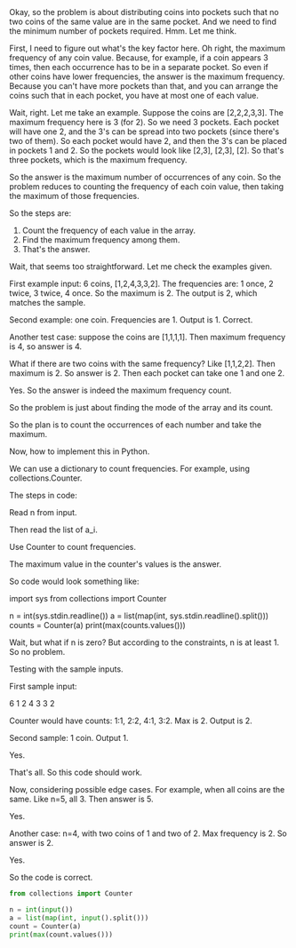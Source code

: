 <think>
Okay, so the problem is about distributing coins into pockets such that no two coins of the same value are in the same pocket. And we need to find the minimum number of pockets required. Hmm. Let me think.

First, I need to figure out what's the key factor here. Oh right, the maximum frequency of any coin value. Because, for example, if a coin appears 3 times, then each occurrence has to be in a separate pocket. So even if other coins have lower frequencies, the answer is the maximum frequency. Because you can't have more pockets than that, and you can arrange the coins such that in each pocket, you have at most one of each value.

Wait, right. Let me take an example. Suppose the coins are [2,2,2,3,3]. The maximum frequency here is 3 (for 2). So we need 3 pockets. Each pocket will have one 2, and the 3's can be spread into two pockets (since there's two of them). So each pocket would have 2, and then the 3's can be placed in pockets 1 and 2. So the pockets would look like [2,3], [2,3], [2]. So that's three pockets, which is the maximum frequency.

So the answer is the maximum number of occurrences of any coin. So the problem reduces to counting the frequency of each coin value, then taking the maximum of those frequencies.

So the steps are:

1. Count the frequency of each value in the array.
2. Find the maximum frequency among them.
3. That's the answer.

Wait, that seems too straightforward. Let me check the examples given.

First example input: 6 coins, [1,2,4,3,3,2]. The frequencies are: 1 once, 2 twice, 3 twice, 4 once. So the maximum is 2. The output is 2, which matches the sample.

Second example: one coin. Frequencies are 1. Output is 1. Correct.

Another test case: suppose the coins are [1,1,1,1]. Then maximum frequency is 4, so answer is 4.

What if there are two coins with the same frequency? Like [1,1,2,2]. Then maximum is 2. So answer is 2. Then each pocket can take one 1 and one 2.

Yes. So the answer is indeed the maximum frequency count.

So the problem is just about finding the mode of the array and its count.

So the plan is to count the occurrences of each number and take the maximum.

Now, how to implement this in Python.

We can use a dictionary to count frequencies. For example, using collections.Counter.

The steps in code:

Read n from input.

Then read the list of a_i.

Use Counter to count frequencies.

The maximum value in the counter's values is the answer.

So code would look something like:

import sys
from collections import Counter

n = int(sys.stdin.readline())
a = list(map(int, sys.stdin.readline().split()))
counts = Counter(a)
print(max(counts.values()))

Wait, but what if n is zero? But according to the constraints, n is at least 1. So no problem.

Testing with the sample inputs.

First sample input:

6
1 2 4 3 3 2

Counter would have counts: 1:1, 2:2, 4:1, 3:2. Max is 2. Output is 2.

Second sample: 1 coin. Output 1.

Yes.

That's all. So this code should work.

Now, considering possible edge cases. For example, when all coins are the same. Like n=5, all 3. Then answer is 5.

Yes.

Another case: n=4, with two coins of 1 and two of 2. Max frequency is 2. So answer is 2.

Yes.

So the code is correct.
</think>

```python
from collections import Counter

n = int(input())
a = list(map(int, input().split()))
count = Counter(a)
print(max(count.values()))
```